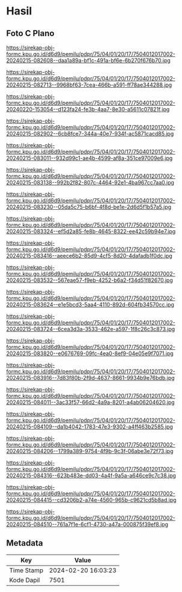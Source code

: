 # Hasil

## Foto C Plano

https://sirekap-obj-formc.kpu.go.id/d6d9/pemilu/pdpr/75/04/01/20/17/7504012017002-20240215-082608--daa1a89a-bf1c-491a-bf6e-6b270f676b70.jpg

https://sirekap-obj-formc.kpu.go.id/d6d9/pemilu/pdpr/75/04/01/20/17/7504012017002-20240215-082713--9968bf63-7cea-466b-a591-ff78ae344288.jpg

https://sirekap-obj-formc.kpu.go.id/d6d9/pemilu/pdpr/75/04/01/20/17/7504012017002-20240220-153054--d123fa24-fe3b-4aa7-8e30-a5611c07821f.jpg

https://sirekap-obj-formc.kpu.go.id/d6d9/pemilu/pdpr/75/04/01/20/17/7504012017002-20240215-082902--6cb8fce7-344a-40e7-934f-ac5871cacd85.jpg

https://sirekap-obj-formc.kpu.go.id/d6d9/pemilu/pdpr/75/04/01/20/17/7504012017002-20240215-083011--932d99c1-ae4b-4599-af8a-351ce97009e6.jpg

https://sirekap-obj-formc.kpu.go.id/d6d9/pemilu/pdpr/75/04/01/20/17/7504012017002-20240215-083138--992b2f82-807c-4464-92e1-4ba967cc7aa0.jpg

https://sirekap-obj-formc.kpu.go.id/d6d9/pemilu/pdpr/75/04/01/20/17/7504012017002-20240215-083230--05da5c75-b6bf-4f8d-be1e-2d6d5f1b57a5.jpg

https://sirekap-obj-formc.kpu.go.id/d6d9/pemilu/pdpr/75/04/01/20/17/7504012017002-20240215-083324--ef5d2a85-fe8b-4645-8322-ee42c59b94e7.jpg

https://sirekap-obj-formc.kpu.go.id/d6d9/pemilu/pdpr/75/04/01/20/17/7504012017002-20240215-083416--aeece6b2-85d9-4cf5-8d20-4dafadb1f0dc.jpg

https://sirekap-obj-formc.kpu.go.id/d6d9/pemilu/pdpr/75/04/01/20/17/7504012017002-20240215-083532--567eae57-f9eb-4252-b6a2-f34d51f82670.jpg

https://sirekap-obj-formc.kpu.go.id/d6d9/pemilu/pdpr/75/04/01/20/17/7504012017002-20240215-083624--e1e5bcd3-5aa4-4110-892d-604fb34570cc.jpg

https://sirekap-obj-formc.kpu.go.id/d6d9/pemilu/pdpr/75/04/01/20/17/7504012017002-20240215-083724--6cea3d3a-3533-462e-a597-1f8c26c3c873.jpg

https://sirekap-obj-formc.kpu.go.id/d6d9/pemilu/pdpr/75/04/01/20/17/7504012017002-20240215-083820--e0676769-09fc-4ea0-8ef9-04e05e9f7071.jpg

https://sirekap-obj-formc.kpu.go.id/d6d9/pemilu/pdpr/75/04/01/20/17/7504012017002-20240215-083916--7d83f80b-2f9d-4637-8661-9934b9e76bdb.jpg

https://sirekap-obj-formc.kpu.go.id/d6d9/pemilu/pdpr/75/04/01/20/17/7504012017002-20240215-084011--3ac33f57-66d2-4a9a-8201-a4ab06204620.jpg

https://sirekap-obj-formc.kpu.go.id/d6d9/pemilu/pdpr/75/04/01/20/17/7504012017002-20240215-084109--da1b4042-1783-47e3-9302-a4ff463b2585.jpg

https://sirekap-obj-formc.kpu.go.id/d6d9/pemilu/pdpr/75/04/01/20/17/7504012017002-20240215-084206--1799a389-9754-4f9b-9c3f-06abe3e72f73.jpg

https://sirekap-obj-formc.kpu.go.id/d6d9/pemilu/pdpr/75/04/01/20/17/7504012017002-20240215-084316--623b483e-dd03-4a4f-9a5a-a646ce9c7c38.jpg

https://sirekap-obj-formc.kpu.go.id/d6d9/pemilu/pdpr/75/04/01/20/17/7504012017002-20240215-084415--cd3206b2-a74e-4560-965b-c9621cd5b8ad.jpg

https://sirekap-obj-formc.kpu.go.id/d6d9/pemilu/pdpr/75/04/01/20/17/7504012017002-20240215-084510--761a7f1e-6cf1-4730-a47a-000875f39ef8.jpg


## Metadata

| Key        | Value               |
| ---------- | ------------------- |
| Time Stamp | 2024-02-20 16:03:23 |
| Kode Dapil | 7501                |



